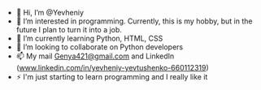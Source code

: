 - 👋 Hi, I’m @Yevheniy
- 👀 I’m interested in programming. Currently, this is my hobby, but in the future I plan to turn it into a job.
- 🌱 I’m currently learning Python, HTML, CSS
- 💞️ I’m looking to collaborate on Python developers
- 📫 My mail Genya421@gmail.com and LinkedIn (www.linkedin.com/in/yevheniy-yevtushenko-660112319)
- ⚡ I'm just starting to learn programming and I really like it



<!---
YevheniyEvt/YevheniyEvt is a ✨ special ✨ repository because its `README.md` (this file) appears on your GitHub profile.
You can click the Preview link to take a look at your changes.
--->
